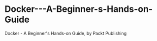 


# Docker---A-Beginner-s-Hands-on-Guide
Docker - A Beginner's Hands-on Guide, by Packt Publishing

